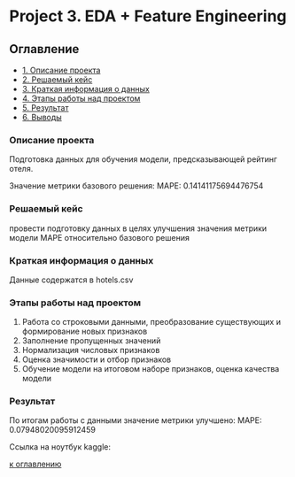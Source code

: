# Project 3. EDA + Feature Engineering

## Оглавление

* [1. Описание проекта](https://github.com/KAru8/code/tree/main/study_DS_SF/EDA_project_3/README.md#Описание-проекта)
* [2. Решаемый кейс](https://github.com/KAru8/code/tree/main/study_DS_SF/EDA_project_3/README.md#Решаемый-кейс)
* [3. Краткая информация о данных](https://github.com/KAru8/code/tree/main/study_DS_SFEDA_project_3/README.md#Краткая-информация-о-данных)
* [4. Этапы работы над проектом](https://github.com/KAru8/code/tree/main/study_DS_SF/EDA_project_3/README.md#Этапы-работы-над-проектом)
* [5. Результат](https://github.com/KAru8/code/tree/main/study_DS_SF/EDA_project_3/README.md#Результат)
* [6. Выводы](https://github.com/KAru8/code/tree/main/study_DS_SF/EDA_project_3/README.md#Выводы)

### Описание проекта

Подготовка данных для обучения модели, предсказывающей рейтинг отеля.

Значение метрики базового решения:
MAPE: 0.14141175694476754

### Решаемый кейс

провести подготовку данных в целях улучшения значения метрики модели MAPE относительно базового решения


### Краткая информация о данных

Данные содержатся в hotels.csv


### Этапы работы над проектом
1. Работа со строковыми данными, преобразование существующих и формирование новых признаков
2. Заполнение пропущенных значений
3. Нормализация числовых признаков
4. Оценка значимости и отбор признаков
5. Обучение модели на итоговом наборе признаков, оценка качества модели


### Результат

По итогам работы с данными значение метрики улучшено:
MAPE: 0.07948020095912459

Ссылка на ноутбук kaggle:


[к оглавлению](https://github.com/KAru8/code/tree/main/study_DS_SF/EDA_project_3/README.md#Оглавление)